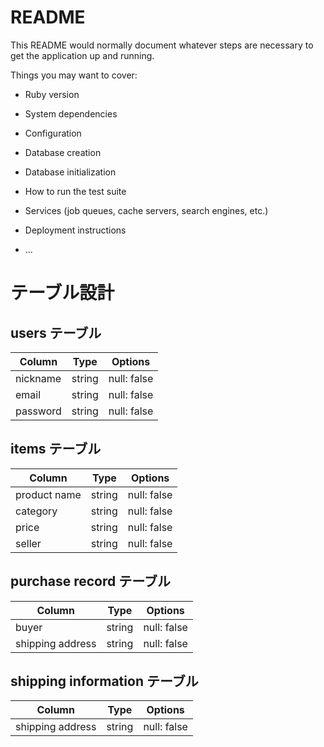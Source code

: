 # README

This README would normally document whatever steps are necessary to get the
application up and running.

Things you may want to cover:

* Ruby version

* System dependencies

* Configuration

* Database creation

* Database initialization

* How to run the test suite

* Services (job queues, cache servers, search engines, etc.)

* Deployment instructions

* ...


# テーブル設計

## users テーブル

| Column             | Type   | Options     |
| ------------------ | ------ | ----------- |
| nickname           | string | null: false |
| email              | string | null: false |
| password           | string | null: false |

## items テーブル

| Column             | Type       | Options                        |
| ------             | ------     | -----------                    |
| product name       | string     | null: false                    |
| category           | string     | null: false                    |
| price              | string     | null: false                    |
| seller             | string     | null: false                    |

## purchase record テーブル

| Column             | Type       | Options                        |
| ------             | ---------- | ------------------------------ |
| buyer              | string     | null: false                    |
| shipping address   | string     | null: false                    |

## shipping information テーブル

| Column             | Type       | Options                        |
| ------             | ---------- | ------------------------------ |
| shipping address   | string     | null: false                    |